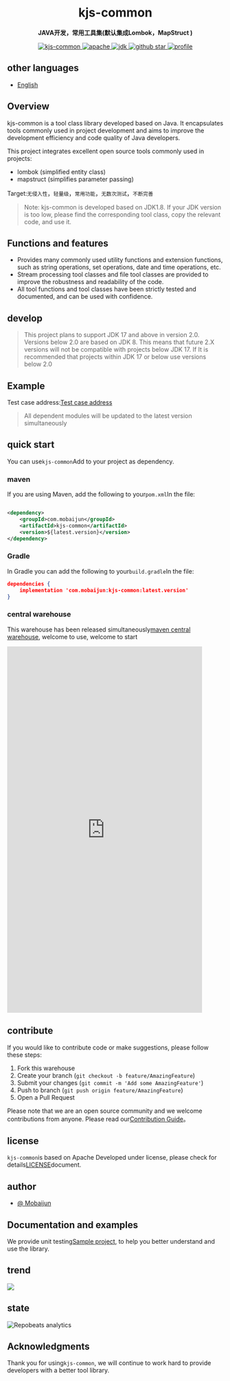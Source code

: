 <h1 align="center">
    kjs-common
</h1>
<p align="center">
    <strong>JAVA开发，常用工具集(默认集成Lombok，MapStruct ) </strong>
</p>
<p align="center">
    <a target="_blank" href="https://search.maven.org/artifact/com.mobaijun/kjs-common">
        <img src="https://img.shields.io/maven-central/v/com.mobaijun/kjs-common.svg?style=flat&logo=Apache Maven"
             alt="kjs-common"/>
    </a>
    <a target="_blank" href="https://www.apache.org/licenses/LICENSE-2.0.html">
        <img src="https://img.shields.io/badge/license-Apache%202-4EB1BA.svg?style=flat&logo=apache" alt="apache">
    </a>
    <a target="_blank" href="https://www.oracle.com/technetwork/java/javase/downloads/index.html">
        <img src="https://img.shields.io/badge/JDK-1.8+-green.svg?style=flat&logo=Oracle" alt="jdk">
    </a>
    <a target="_blank" href='https://github.com/mobaijun/kjs-common'>
        <img src="https://img.shields.io/github/stars/mobaijun/kjs-common.svg?style=flat&logo=GitHub"
             alt="github star">
    </a>
    <a target="_blank" href='https://github.com/mobaijun/kjs-common'>
        <img src="https://komarev.com/ghpvc/?username=mobaijun&color=orange" alt="profile">
    </a>
</p>

## other languages

-   [English](README.en.md)

## Overview

kjs-common is a tool class library developed based on Java. It encapsulates tools commonly used in project development and aims to improve the development efficiency and code quality of Java developers.

This project integrates excellent open source tools commonly used in projects:

-   lombok (simplified entity class)
-   mapstruct (simplifies parameter passing)

Target:`无侵入性`，`轻量级`，`常用功能`，`无数次测试`，`不断完善`

> Note: kjs-common is developed based on JDK1.8. If your JDK version is too low, please find the corresponding tool class, copy the relevant code, and use it.

## Functions and features

-   Provides many commonly used utility functions and extension functions, such as string operations, set operations, date and time operations, etc.
-   Stream processing tool classes and file tool classes are provided to improve the robustness and readability of the code.
-   All tool functions and tool classes have been strictly tested and documented, and can be used with confidence.

## develop

> This project plans to support JDK 17 and above in version 2.0. Versions below 2.0 are based on JDK 8. This means that future 2.X versions will not be compatible with projects below JDK 17. If
> It is recommended that projects within JDK 17 or below use versions below 2.0

## Example

Test case address:[Test case address](https://github.com/mobaijun/kjs-common/tree/main/src/test/java/com/mobaijun/common)

> All dependent modules will be updated to the latest version simultaneously

## quick start

You can use`kjs-common`Add to your project as dependency.

### maven

If you are using Maven, add the following to your`pom.xml`In the file:

```xml

<dependency>
    <groupId>com.mobaijun</groupId>
    <artifactId>kjs-common</artifactId>
    <version>${latest.version}</version>
</dependency>
```

### Gradle

In Gradle you can add the following to your`build.gradle`In the file:

```json
dependencies {
    implementation 'com.mobaijun:kjs-common:latest.version'
}
```

### central warehouse

This warehouse has been released simultaneously[maven central warehouse](https://mvnrepository.com/artifact/com.mobaijun/kjs-common), welcome to use, welcome to start

<iframe height=850 width=90% src="https://search.maven.org/search?q=com.mobaijun" frameborder=0 allowfullscreen></iframe>

## contribute

If you would like to contribute code or make suggestions, please follow these steps:

1.  Fork this warehouse
2.  Create your branch (`git checkout -b feature/AmazingFeature`)
3.  Submit your changes (`git commit -m 'Add some AmazingFeature'`)
4.  Push to branch (`git push origin feature/AmazingFeature`)
5.  Open a Pull Request

Please note that we are an open source community and we welcome contributions from anyone. Please read our[Contribution Guide](https://github.com/april-projects/april-norm/blob/main/README.md)。

## license

`kjs-common`is based on Apache
Developed under license, please check for details[LICENSE](https://github.com/mobaijun/kjs-common/blob/main/LICENSE.txt)document.

## author

-   [@ Mobaijun](https://github.com/mobaijun)

## Documentation and examples

We provide unit testing[Sample project](https://github.com/mobaijun/kjs-common/tree/main/src/test/java/com/mobaijun/common/test), to help you better understand and use the library.

## trend

![](https://starchart.cc/mobaijun/kjs-common.svg)

## state

![Repobeats analytics](https://repobeats.axiom.co/api/embed/c6b9508b383c2d1c0f1d01b6d3568d5240482f7c.svg "Repobeats analytics image")

## Acknowledgments

Thank you for using`kjs-common`, we will continue to work hard to provide developers with a better tool library.

